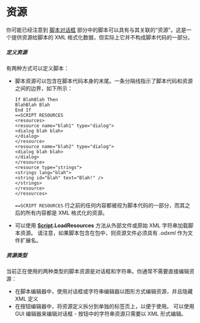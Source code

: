 # 资源

你可能已经注意到 [脚本对话框](script_dialogs/README.zh.md) 部分中的脚本可以具有与其关联的“资源”。这是一个提供资源给脚本的 XML 格式化数据，但实际上它并不构成脚本代码的一部分。

##### 定义资源

有两种方式可以定义脚本：

- 脚本资源可以包含在脚本代码本身的末尾。一条分隔线指示了脚本代码和资源之间的边界，如下所示：

  

      If BlahBlah Then
      BlahBlah Blah
      End If
      ==SCRIPT RESOURCES
      <resources>
      <resource name="blah1" type="dialog">
      <dialog blah blah>
      </dialog>
      </resource>
      <resource name="blah2" type="dialog">
      <dialog blah blah>
      </dialog>
      </resource>
      <resource type="strings">
      <strings lang="blah">
      <string id="blah" text="Blah!" />
      </strings>
      </resource>
      </resources>

  `==SCRIPT RESOURCES` 行之前的任何内容都被视为脚本代码的一部分，而其之后的所有内容都是 XML 格式化的资源。

- 可以使用 **[Script](/Manual/reference/scripting_reference/scripting_objects/script.zh.md).LoadResources** 方法从外部文件或原始 XML 字符串加载脚本资源。 请注意，如果脚本包含在包中，则资源文件必须具有 *.odxml* 作为文件扩展名。

##### 资源类型

当前正在使用的两种类型的脚本资源是对话框和字符串。你通常不需要直接编辑资源：

- 在脚本编辑器中，使用对话框或字符串编辑器以图形方式编辑资源，并且隐藏 XML 定义
- 在按钮编辑器中，将资源定义拆分到单独的标签页上，以便于使用。 可以使用 GUI 编辑器来编辑对话框 - 按钮中的字符串资源只需要以 XML 形式编辑。